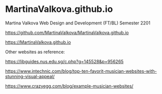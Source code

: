 # MartinaValkova.github.io


Martina Valkova
Web Design and Development (FT/BL)
Semester 2201
 
https://github.com/MartinaValkova/MartinaValkova.github.io

https://MartinaValkova.github.io



Other websites as reference:


https://libguides.nus.edu.sg/c.php?g=145528&p=956265

https://www.intechnic.com/blog/top-ten-favorit-musician-websites-with-stunning-visual-appeal/

https://www.crazyegg.com/blog/example-musician-websites/
